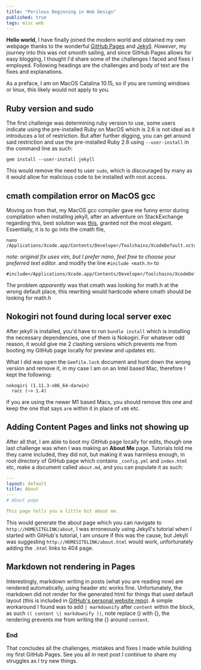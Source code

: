 ```yaml
---
title: "Perilous Beginning in Web Design"
published: true
tags: misc web
---
```


**Hello world**, I have finally joined the modern world and obtained my own webpage thanks to the wonderful [GitHub Pages](https://pages.github.com) and [Jekyll](https://jekyllrb.com). _However_, my journey into this was not smooth sailing, and since GitHub Pages allows for easy blogging, I thought I'd share some of the challenges I faced and fixes I employed. Following headings are the challenges and body of text are the fixes and explanations. 

As a preface, I am on MacOS Catalina 10.15, so if you are running windows or linux, this likely would not apply to you. 

## Ruby version and sudo
The first challenge was determining ruby version to use, some users indicate using the pre-installed Ruby on MacOS which is 2.6 is not ideal as it introduces a lot of restriction. But after further digging, you can get around said restriction and use the pre-installed Ruby 2.6 using `--user-install` in the command line as such:

```console
gem install --user-install jekyll
```

This would remove the need to user `sudo`, which is discouraged by many as it would allow for malicious code to be installed with root access.

## cmath compilation error on MacOS gcc
Moving on from that, my MacOS gcc compiler gave me funny error during compilation when installing jekyll, after an adventure on StackExchange regarding this, best solution was [this](https://superuser.com/questions/1555092/cmath-compilation-errors-with-clang-10-on-mac-os-catalina), granted not the most elegant. Essentially, it is to go into the cmath file,

```console
nano /Applications/Xcode.app/Contents/Developer/Toolchains/XcodeDefault.xctoolchain/usr/include/c++/v1/cmath
```
_note: original fix uses vim, but I prefer nano, feel free to choose your preferred text editor._
and modify the line `#include <math.h>` to
```console
#include</Applications/Xcode.app/Contents/Developer/Toolchains/XcodeDefault.xctoolchain/usr/include/c++/v1/math.h> 
```
The problem _apparently_ was that cmath was looking for math.h at the wrong default place, this rewriting would hardcode where cmath should be looking for math.h
## Nokogiri not found during local server exec

After jekyll is installed, you'd have to run `bundle install` which is installing the necessary dependencies, one of them is Nokogiri. For whatever odd reason, it would give me 2 clashing versions which prevents me from booting my GitHub page locally for preview and updates etc.

What I did was open the `Gemfile.lock` document and hunt down the wrong version and remove it, in my case I am on an Intel based Mac, therefore I kept the following:
```
nokogiri (1.11.3-x86_64-darwin)
  racc (~> 1.4)
```
If you are using the newer M1 based Macs, you should remove this one and keep the one that says `arm` within it in place of `x86` etc.

## Adding Content Pages and links not showing up

After all that, I am able to boot my GitHub page locally for edits, though one last challenge was when I was making an **About Me** page. Tutorials told me they came included, they did not, but making it was harmless enough, in root directory of GitHub page which contains `_config.yml` and `index.html` etc, make a document called `about.md`, and you can populate it as such:
```yaml
---
layout: default
title: About
---
# About page

This page tells you a little bit about me.
```
This would generate the about page which you can navigate to `http://HOMESITELINK/about`, I was erroneously using Jekyll's tutorial when I started with GitHub's tutorial, I am unsure if this was the cause, but Jekyll was suggesting  `http://HOMESITELINK/about.html` would work, unfortunately adding the `.html` links to 404 page.

## Markdown not rendering in Pages

Interestingly, markdown writing in posts (what you are reading now) are rendered automatically, using header etc works fine. Unfortunately, the markdown did not render for the generated html for things that used default layout (this is included in [GitHub's personal website repo](https://github.com/github/personal-website)). A simple workaround I found was to add `| markdownify` after `content` within the block, as such `(( content \| markdownify ))`, note replace () with {}, the rendering prevents me from writing the {} around `content`.

### End
That concludes all the challenges, mistakes and fixes I made while building my first GitHub Pages. See you all in next post I continue to share my struggles as I try new things. 